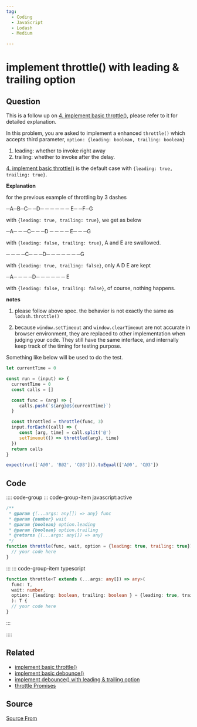 ```yaml
---
tag:
  - Coding
  - JavaScript
  - Lodash
  - Medium

---
```

  
# implement throttle() with leading & trailing option

## Question
This is a follow up on [4\. implement basic throttle()](/problem/implement-basic-throttle), please refer to it for detailed explanation.

In this problem, you are asked to implement a enhanced `throttle()` which accepts third parameter, `option: {leading: boolean, trailing: boolean}`

1.  leading: whether to invoke right away
2.  trailing: whether to invoke after the delay.

[4\. implement basic throttle()](/problem/implement-basic-throttle()) is the default case with `{leading: true, trailing: true}`.

**Explanation**

for the previous example of throttling by 3 dashes

─A─B─C─ ─D─ ─ ─ ─ ─ ─ E─ ─F─G

with `{leading: true, trailing: true}`, we get as below

─A─ ─ ─C─ ─ ─D ─ ─ ─ ─ E─ ─ ─G

with `{leading: false, trailing: true}`, A and E are swallowed.

─ ─ ─ ─C─ ─ ─D─ ─ ─ ─ ─ ─ ─G

with `{leading: true, trailing: false}`, only A D E are kept

─A─ ─ ─ ─D─ ─ ─ ─ ─ ─ E

with `{leading: false, trailing: false}`, of course, nothing happens.

**notes**

1.  please follow above spec. the behavior is not exactly the same as `lodash.throttle()`
    
2.  because `window.setTimeout` and `window.clearTimeout` are not accurate in browser environment, they are replaced to other implementation when judging your code. They still have the same interface, and internally keep track of the timing for testing purpose.
    

Something like below will be used to do the test.

```js
let currentTime = 0

const run = (input) => {
  currentTime = 0
  const calls = []

  const func = (arg) => {
     calls.push(`${arg}@${currentTime}`)
  }

  const throttled = throttle(func, 3)
  input.forEach((call) => {
     const [arg, time] = call.split('@')
     setTimeout(() => throttled(arg), time)
  })
  return calls
}

expect(run(['A@0', 'B@2', 'C@3'])).toEqual(['A@0', 'C@3'])
```

## Code
:::: code-group
::: code-group-item javascript:active
```javascript
/**
 * @param {(...args: any[]) => any} func
 * @param {number} wait
 * @param {boolean} option.leading
 * @param {boolean} option.trailing
 * @returns {(...args: any[]) => any}
 */
function throttle(func, wait, option = {leading: true, trailing: true}) {
  // your code here
}
```
:::
    ::: code-group-item typescript
```typescript
function throttle<T extends (...args: any[]) => any>(
  func: T, 
  wait: number, 
  option: {leading: boolean, trailing: boolean } = {leading: true, trailing: true}
  ): T {
  // your code here
}
```
:::
    
::::


## Related

+ [implement basic throttle()](./implement-basic-throttle)
+ [implement basic debounce()](./implement-basic-debounce)
+ [implement debounce() with leading & trailing option](./implement-debounce-with-leading-and-trailing-option)
+ [throttle Promises](./throttle-Promises)
##  Source
[Source From](https://bigfrontend.dev/problem/implement-throttle-with-leading-and-trailing-option)

  